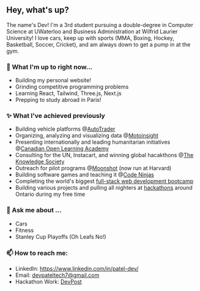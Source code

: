 ## Hey, what's up?

The name's Dev! I'm a 3rd student pursuing a double-degree in Computer Science at UWaterloo and Business Administration at Wilfrid Laurier University! I love cars, keep up with sports (MMA, Boxing, Hockey, Basketball, Soccer, Cricket), and am always down to get a pump in at the gym.
<!--
**Patel-Dev/Patel-Dev** is a ✨ _special_ ✨ repository because its `README.md` (this file) appears on your GitHub profile.-->

### 🔭 What I'm up to right now...
- Building my personal website!
- Grinding competitive programming problems
- Learning React, Tailwind, Three.js, Next.js
- Prepping to study abroad in Paris!

### ✨ What I've achieved previously
- Building vehicle platforms @[AutoTrader](https://www.autotrader.ca/)
- Organizing, analyzing and visualizing data @[Motoinsight](https://www.motoinsight.com/)
- Presenting internationally and leading humanitarian initiatives @[Canadian Open Learning Academy](https://www.linkedin.com/company/cola2020/)
- Consulting for the UN, Instacart, and winning global hacakthons @[The Knowledge Society](https://www.tks.world/)
- Outreach for pilot programs @[Moonshot](https://www.moonshot.school/) (now run at Harvard)
- Building software games and teaching it @[Code Ninjas](https://www.codeninjas.com/)
- Completing the world's biggest [full-stack web development bootcamp](https://www.udemy.com/course/the-web-developer-bootcamp/)
- Building various projects and pulling all nighters at [hackathons](https://devpost.com/Dev-Patel?ref_content=user-portfolio&ref_feature=portfolio&ref_medium=global-nav) around Ontario during my free time

### 💬 Ask me about ...
- Cars
- Fitness
- Stanley Cup Playoffs (Oh Leafs No!)

### 📫 How to reach me:
- LinkedIn: https://www.linkedin.com/in/patel-dev/
- Email: devpateltech7@gmail.com
- Hackathon Work: [DevPost](https://devpost.com/Dev-Patel?ref_content=user-portfolio&ref_feature=portfolio&ref_medium=global-nav)
